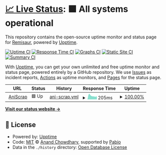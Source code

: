 # [📈 Live Status](https://remisaur.com): <!--live status--> **🟩 All systems operational**

This repository contains the open-source uptime monitor and status page for [Remisaur](https://remisaur.com), powered by [Upptime](https://github.com/upptime/upptime).

[![Uptime CI](https://github.com/Remisaur/upptime-monitor/workflows/Uptime%20CI/badge.svg)](https://github.com/Remisaur/upptime-monitor/actions?query=workflow%3A%22Uptime+CI%22)
[![Response Time CI](https://github.com/Remisaur/upptime-monitor/workflows/Response%20Time%20CI/badge.svg)](https://github.com/Remisaur/upptime-monitor/actions?query=workflow%3A%22Response+Time+CI%22)
[![Graphs CI](https://github.com/Remisaur/upptime-monitor/workflows/Graphs%20CI/badge.svg)](https://github.com/Remisaur/upptime-monitor/actions?query=workflow%3A%22Graphs+CI%22)
[![Static Site CI](https://github.com/Remisaur/upptime-monitor/workflows/Static%20Site%20CI/badge.svg)](https://github.com/Remisaur/upptime-monitor/actions?query=workflow%3A%22Static+Site+CI%22)
[![Summary CI](https://github.com/Remisaur/upptime-monitor/workflows/Summary%20CI/badge.svg)](https://github.com/Remisaur/upptime-monitor/actions?query=workflow%3A%22Summary+CI%22)

With [Upptime](https://upptime.js.org), you can get your own unlimited and free uptime monitor and status page, powered entirely by a GitHub repository. We use [Issues](https://github.com/Remisaur/upptime-monitor/issues) as incident reports, [Actions](https://github.com/Remisaur/upptime-monitor/actions) as uptime monitors, and [Pages](https://remisaur.com) for the status page.

<!--start: status pages-->
<!-- This summary is generated by Upptime (https://github.com/upptime/upptime) -->
<!-- Do not edit this manually, your changes will be overwritten -->
<!-- prettier-ignore -->
| URL | Status | History | Response Time | Uptime |
| --- | ------ | ------- | ------------- | ------ |
| <img alt="" src="https://icons.duckduckgo.com/ip3/academic-deirdre-remisaur-2cca1275.koyeb.app.ico" height="13"> [AniScrap](https://academic-deirdre-remisaur-2cca1275.koyeb.app/) | 🟩 Up | [ani-scrap.yml](https://github.com/Remisaur/upptime/commits/HEAD/history/ani-scrap.yml) | <details><summary><img alt="Response time graph" src="./graphs/ani-scrap/response-time-week.png" height="20"> 205ms</summary><br><a href="https://Remisaur.github.io/upptime-monitor/history/ani-scrap"><img alt="Response time 205" src="https://img.shields.io/endpoint?url=https%3A%2F%2Fraw.githubusercontent.com%2FRemisaur%2Fupptime%2FHEAD%2Fapi%2Fani-scrap%2Fresponse-time.json"></a><br><a href="https://Remisaur.github.io/upptime-monitor/history/ani-scrap"><img alt="24-hour response time 205" src="https://img.shields.io/endpoint?url=https%3A%2F%2Fraw.githubusercontent.com%2FRemisaur%2Fupptime%2FHEAD%2Fapi%2Fani-scrap%2Fresponse-time-day.json"></a><br><a href="https://Remisaur.github.io/upptime-monitor/history/ani-scrap"><img alt="7-day response time 205" src="https://img.shields.io/endpoint?url=https%3A%2F%2Fraw.githubusercontent.com%2FRemisaur%2Fupptime%2FHEAD%2Fapi%2Fani-scrap%2Fresponse-time-week.json"></a><br><a href="https://Remisaur.github.io/upptime-monitor/history/ani-scrap"><img alt="30-day response time 205" src="https://img.shields.io/endpoint?url=https%3A%2F%2Fraw.githubusercontent.com%2FRemisaur%2Fupptime%2FHEAD%2Fapi%2Fani-scrap%2Fresponse-time-month.json"></a><br><a href="https://Remisaur.github.io/upptime-monitor/history/ani-scrap"><img alt="1-year response time 205" src="https://img.shields.io/endpoint?url=https%3A%2F%2Fraw.githubusercontent.com%2FRemisaur%2Fupptime%2FHEAD%2Fapi%2Fani-scrap%2Fresponse-time-year.json"></a></details> | <details><summary><a href="https://Remisaur.github.io/upptime-monitor/history/ani-scrap">100.00%</a></summary><a href="https://Remisaur.github.io/upptime-monitor/history/ani-scrap"><img alt="All-time uptime 100.00%" src="https://img.shields.io/endpoint?url=https%3A%2F%2Fraw.githubusercontent.com%2FRemisaur%2Fupptime%2FHEAD%2Fapi%2Fani-scrap%2Fuptime.json"></a><br><a href="https://Remisaur.github.io/upptime-monitor/history/ani-scrap"><img alt="24-hour uptime 100.00%" src="https://img.shields.io/endpoint?url=https%3A%2F%2Fraw.githubusercontent.com%2FRemisaur%2Fupptime%2FHEAD%2Fapi%2Fani-scrap%2Fuptime-day.json"></a><br><a href="https://Remisaur.github.io/upptime-monitor/history/ani-scrap"><img alt="7-day uptime 100.00%" src="https://img.shields.io/endpoint?url=https%3A%2F%2Fraw.githubusercontent.com%2FRemisaur%2Fupptime%2FHEAD%2Fapi%2Fani-scrap%2Fuptime-week.json"></a><br><a href="https://Remisaur.github.io/upptime-monitor/history/ani-scrap"><img alt="30-day uptime 100.00%" src="https://img.shields.io/endpoint?url=https%3A%2F%2Fraw.githubusercontent.com%2FRemisaur%2Fupptime%2FHEAD%2Fapi%2Fani-scrap%2Fuptime-month.json"></a><br><a href="https://Remisaur.github.io/upptime-monitor/history/ani-scrap"><img alt="1-year uptime 100.00%" src="https://img.shields.io/endpoint?url=https%3A%2F%2Fraw.githubusercontent.com%2FRemisaur%2Fupptime%2FHEAD%2Fapi%2Fani-scrap%2Fuptime-year.json"></a></details>

<!--end: status pages-->

[**Visit our status website →**](https://remisaur.com)

## 📄 License

- Powered by: [Upptime](https://github.com/upptime/upptime)
- Code: [MIT](./LICENSE) © [Anand Chowdhary](https://anandchowdhary.com), supported by [Pabio](https://pabio.com)
- Data in the `./history` directory: [Open Database License](https://opendatacommons.org/licenses/odbl/1-0/)
